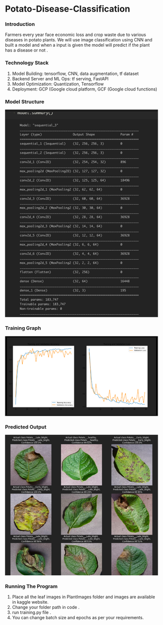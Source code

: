# Potato-Disease-Classification

### Introduction
 Farmers every year face economic loss and crop waste due to various diseases in potato plants. We will use image classification using CNN and built a model and when  a input is given the model will predict if the plant has a disease or not .
 
 ### Technology Stack
1. Model Building: tensorflow, CNN, data augmentation, tf dataset
2. Backend Server and ML Ops: tf serving, FastAPI
3. Model Optimization: Quantization, Tensorflow
4. Deployment: GCP (Google cloud platform, GCF (Google cloud functions)

### Model Structure

![image](https://github.com/ask-santosh/Potato-Disease-Classification-/blob/main/Screenshot%202021-08-30%20at%209.45.15%20PM.png)

### Training Graph

![image](https://github.com/ask-santosh/Potato-Disease-Classification-/blob/main/Screenshot%202021-08-30%20at%209.44.59%20PM.png)

### Predicted Output

![image](https://github.com/ask-santosh/Potato-Disease-Classification-/blob/main/Screenshot%202021-08-30%20at%209.44.46%20PM.png)

### Running The Program

1. Place all the leaf images in PlantImages folder and images are available in kaggle website.
2. Change your folder path in code .
3. run training.py file .
4. You can change batch size and epochs as per your requirements.
